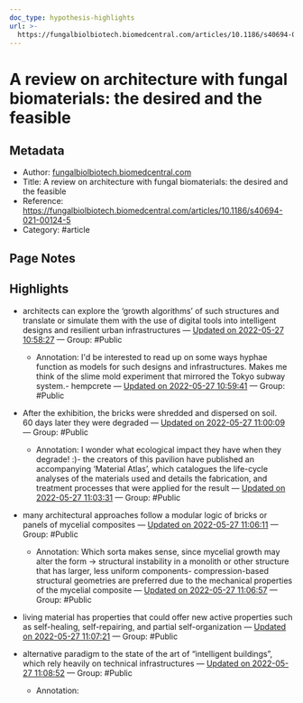 ```yaml
---
doc_type: hypothesis-highlights
url: >-
  https://fungalbiolbiotech.biomedcentral.com/articles/10.1186/s40694-021-00124-5
---
```

# A review on architecture with fungal biomaterials: the desired and the feasible

## Metadata
- Author: [fungalbiolbiotech.biomedcentral.com]()
- Title: A review on architecture with fungal biomaterials: the desired and the feasible
- Reference: https://fungalbiolbiotech.biomedcentral.com/articles/10.1186/s40694-021-00124-5
- Category: #article

## Page Notes


## Highlights
- architects can explore the ‘growth algorithms’ of such structures and translate or simulate them with the use of digital tools into intelligent designs and resilient urban infrastructures — [Updated on 2022-05-27 10:58:27](https://hyp.is/gCJS8t1gEeyg4Gsr8y1e3w/fungalbiolbiotech.biomedcentral.com/articles/10.1186/s40694-021-00124-5)  — Group: #Public

   - Annotation: I'd be interested to read up on some ways hyphae function as models for such designs and infrastructures. Makes me think of the slime mold experiment that mirrored the Tokyo subway system.- hempcrete — [Updated on 2022-05-27 10:59:41](https://hyp.is/rBIaMt1gEeyg4uszi-I10A/fungalbiolbiotech.biomedcentral.com/articles/10.1186/s40694-021-00124-5)  — Group: #Public

- After the exhibition, the bricks were shredded and dispersed on soil. 60 days later they were degraded — [Updated on 2022-05-27 11:00:09](https://hyp.is/vKY2Tt1gEey0ZGf73qhaaA/fungalbiolbiotech.biomedcentral.com/articles/10.1186/s40694-021-00124-5)  — Group: #Public

   - Annotation: I wonder what ecological impact they have when they degrade! :)- the creators of this pavilion have published an accompanying ‘Material Atlas’, which catalogues the life-cycle analyses of the materials used and details the fabrication, and treatment processes that were applied for the result — [Updated on 2022-05-27 11:03:31](https://hyp.is/NWUiUt1hEeyy8UPLVm-rHQ/fungalbiolbiotech.biomedcentral.com/articles/10.1186/s40694-021-00124-5)  — Group: #Public

- many architectural approaches follow a modular logic of bricks or panels of mycelial composites — [Updated on 2022-05-27 11:06:11](https://hyp.is/lHXyqN1hEeyqy2MaxXXSbQ/fungalbiolbiotech.biomedcentral.com/articles/10.1186/s40694-021-00124-5)  — Group: #Public

   - Annotation: Which sorta makes sense, since mycelial growth may alter the form -> structural instability in a monolith or other structure that has larger, less uniform components- compression-based structural geometries are preferred due to the mechanical properties of the mycelial composite — [Updated on 2022-05-27 11:06:57](https://hyp.is/r_xjXt1hEeyCZbe0x8nd_w/fungalbiolbiotech.biomedcentral.com/articles/10.1186/s40694-021-00124-5)  — Group: #Public

- living material has properties that could offer new active properties such as self-healing, self-repairing, and partial self-organization — [Updated on 2022-05-27 11:07:21](https://hyp.is/vkpD1t1hEey4Sjciavs-1g/fungalbiolbiotech.biomedcentral.com/articles/10.1186/s40694-021-00124-5)  — Group: #Public

- alternative paradigm to the state of the art of “intelligent buildings”, which rely heavily on technical infrastructures — [Updated on 2022-05-27 11:08:52](https://hyp.is/9H5FnN1hEeyCZqdnyzROQw/fungalbiolbiotech.biomedcentral.com/articles/10.1186/s40694-021-00124-5)  — Group: #Public

   - Annotation: 
